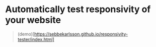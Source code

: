 # Automatically test responsivity of your website
> (demo)[https://sebbekarlsson.github.io/responsivity-tester/index.html]
